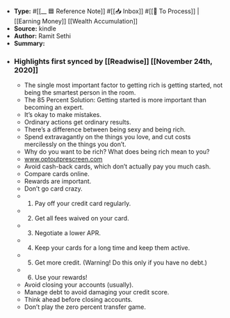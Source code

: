 - **Type:** #[[__ 🟦  Reference Note]] #[[📥 Inbox]] #[[📝 To Process]] | [[Earning Money]] [[Wealth Accumulation]]
- **Source:**  kindle
- **Author:** Ramit Sethi
- **Summary:**
- ### Highlights first synced by [[Readwise]] [[November 24th, 2020]]
    - The single most important factor to getting rich is getting started, not being the smartest person in the room. 
    - The 85 Percent Solution: Getting started is more important than becoming an expert. 
    - It’s okay to make mistakes. 
    - Ordinary actions get ordinary results. 
    - There’s a difference between being sexy and being rich. 
    - Spend extravagantly on the things you love, and cut costs mercilessly on the things you don’t. 
    - Why do you want to be rich? What does being rich mean to you? 
    - www.optoutprescreen.com 
    - Avoid cash-back cards, which don’t actually pay you much cash. 
    - Compare cards online. 
    - Rewards are important. 
    - Don’t go card crazy. 
    - 1. Pay off your credit card regularly. 
    - 2. Get all fees waived on your card. 
    - 3. Negotiate a lower APR. 
    - 4. Keep your cards for a long time and keep them active. 
    - 5. Get more credit. (Warning! Do this only if you have no debt.) 
    - 6. Use your rewards! 
    - Avoid closing your accounts (usually). 
    - Manage debt to avoid damaging your credit score. 
    - Think ahead before closing accounts. 
    - Don’t play the zero percent transfer game. 
